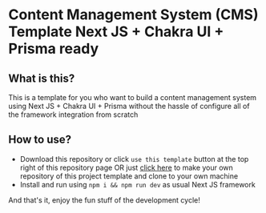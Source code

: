 # Content Management System (CMS) Template Next JS + Chakra UI + Prisma ready

## What is this?
This is a template for you who want to build a content management system using Next JS + Chakra UI + Prisma without the hassle of configure all of the framework integration from scratch

## How to use?
- Download this repository or click `use this template` button at the top right of this repository page OR just [click here](https://github.com/new?template_name=cms_chakraui_template&template_owner=Fredo-Ronan) to make your own repository of this project template and clone to your own machine
- Install and run using `npm i && npm run dev` as usual Next JS framework

And that's it, enjoy the fun stuff of the development cycle!
